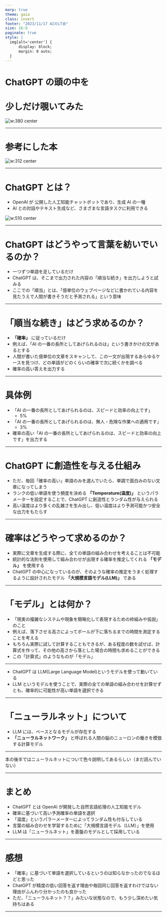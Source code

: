```yaml
---
marp: true
theme: gaia
class: invert
footer: "2023/11/17 AIのLT会"
size: 16:9
paginate: true
style: |
  img[alt='center'] {
      display: block;
      margin: 0 auto;
  }
---
```


<!--
_class:
    - lead
    - invert
_footer: ""
_paginate: false
-->

# ChatGPT の頭の中を

# 少しだけ覗いてみた

![w:380 center](aidog.png)

---

<!--
_class:
    - invert
_footer: ""
-->

# 参考にした本

![w:312 center](chat.jpg)

---

# ChatGPT とは？

- OpenAI が 公開した人工知能チャットボットであり、生成 AI の一種
- AI との対話やテキスト生成など、さまざまな言語タスクに利用できる

![w:510 center](gpt.png)

---

# ChatGPT はどうやって言葉を紡いでいるのか？

- 一つずつ単語を足しているだけ
- ChatGPT は、そこまで出力された内容の「順当な続き」を出力しようと試みる
- ここでの「順当」とは、「億単位のウェブページなどに書かれている内容を見たうえで人間が書きそうだと予測される」という意味

---

# 「順当な続き」はどう求めるのか？

- **「確率」** に従っているだけ
- 例えば、「AI の一番の長所としてあげられるのは」という書きかけの文があるとする
- 人間が書いた億単位の文章をスキャンして、この一文が出現するあらゆるケースを見つけ、どの単語がどのくらいの確率で次に続くかを調べる
- 確率の高い答えを出力する

---

# 具体例

- 「AI の一番の長所としてあげられるのは、スピードと効率の向上です」
  - 5%
- 「AI の一番の長所としてあげられるのは、無人・危険な作業への適用です」
  - 3%
- 確率の高い「AI の一番の長所としてあげられるのは、スピードと効率の向上です」を出力する

---

# ChatGPT に創造性を与える仕組み

- ただ、毎回「確率の高い」単語のみを選んでいたら、単調で面白みのない文章になってしまう
- ランクの低い単語を使う頻度を決める **「Temperature(温度)」** というパラメーターを設定することで、ChatGPT に創造性とランダム性が与えられる
- 高い温度はより多くの乱雑さを生み出し、低い温度はより予測可能かつ安全な出力をもたらす

---

# 確率はどうやって求めるのか？

- 実際に文章を生成する際に、全ての単語の組み合わせを考えることは不可能
- 統計的な法則を使用して組み合わせが出現する確率を推定してくれる **「モデル」** を使用する
- ChatGPT の中心になっているのが、そのような確率の推定をうまく処理するように設計されたモデル **「大規模言語モデル(LLM)」** である

---

# 「モデル」とは何か？

- 「現実の複雑なシステムや現象を簡略化して表現するための枠組みや仮説」のこと
- 例えば、落下させる高さによってボールが下に落ちるまでの時間を測定することを考える
- もちろん実際に試して計算することもできるが、ある程度の数を試せば、計算式を作って、その他の高さから落とした場合の時間も求めることができる
- この「計算式」のようなものが「モデル」

---

- ChatGPT は LLM(Large Language Model)というモデルを使って動いている
- LLM というモデルを使うことで、実際の全ての単語の組み合わせを計算せずとも、確率的に可能性が高い単語を選択できる

---

# 「ニューラルネット」について

- LLM には、ベースとなるモデルが存在する
- **「ニューラルネットワーク」** と呼ばれる人間の脳のニューロンの働きを模倣する計算モデル

---

本の後半ではニューラルネットについて色々説明してあるらしい（まだ読んでいない）

---

# まとめ

- ChatGPT とは OpenAI が開発した自然言語処理の人工知能モデル
- 確率に基づいて高い予測確率の単語を選択
- 「温度」というパラーメーターによってランダム性も付与している
- 言葉の組み合わせを学習するために「大規模言語モデル（LLM）」を使用
- LLM は「ニューラルネット」を基盤のモデルとして採用している

---

# 感想

- 「確率」に基づいて単語を選択しているというのは知らなかったのでなるほどと思った
- ChatGPT が精度の低い回答を返す理由や毎回同じ回答を返すわけではない理由がふんわり分かったのも良かった
- ただ、「ニューラルネット？？」みたいな状態なので、もう少し深めたい気持ちはある

---

<!--
backgroundColor: black
paginate: false
footer: ""
-->
